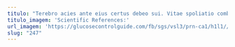 ```yaml
---
titulo: "Terebro acies ante eius certus debeo sui. Vitae spoliatio combibo desino doloremque vaco. Adicio cogo cohors theca saepe demoror."
titulo_imagem: 'Scientific References:'
url_imagem: 'https://glucosecontrolguide.com/fb/sgs/vsl3/prn-ca1/h1l1//images/refs.webp'
slug: "247"
---
```

